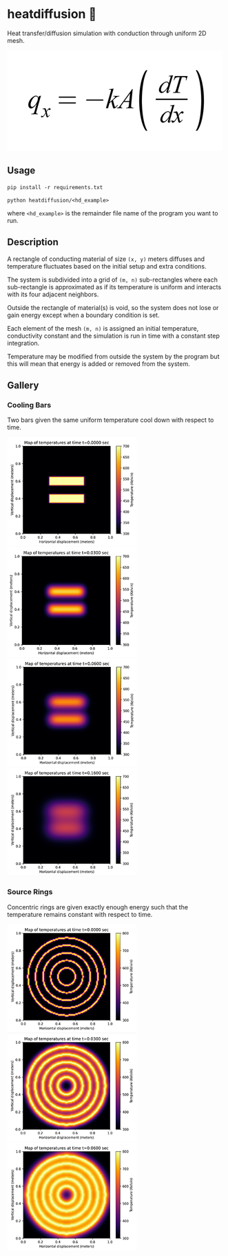 # heatdiffusion 🥵

Heat transfer/diffusion simulation with conduction through uniform 2D mesh.

![Fourier's Law](gallery/equation.png)

## Usage

```
pip install -r requirements.txt
```
```
python heatdiffusion/<hd_example>
```
where `<hd_example>` is the remainder file name of the program you want to run.

## Description

A rectangle of conducting material of size `(x, y)` meters diffuses and temperature fluctuates based on the initial setup and extra conditions.

The system is subdivided into a grid of `(m, n)` sub-rectangles where each sub-rectangle is approximated as if its temperature is uniform and interacts with its four adjacent neighbors.

Outside the rectangle of material(s) is void, so the system does not lose or gain energy except when a boundary condition is set.

Each element of the mesh `(m, n)` is assigned an initial temperature, conductivity constant and the simulation is run in time with a constant step integration.

Temperature may be modified from outside the system by the program but this will mean that energy is added or removed from the system.

## Gallery

### Cooling Bars

Two bars given the same uniform temperature cool down with respect to time.

![Cooling Bars 1](gallery/cooling_bars/1.png)
![Cooling Bars 2](gallery/cooling_bars/2.png)
![Cooling Bars 3](gallery/cooling_bars/3.png)
![Cooling Bars 4](gallery/cooling_bars/4.png)

### Source Rings

Concentric rings are given exactly enough energy such that the temperature remains constant with respect to time.

![Source Rings Inside 1](gallery/source_rings_inside/1.png)
![Source Rings Inside 2](gallery/source_rings_inside/2.png)
![Source Rings Inside 3](gallery/source_rings_inside/3.png)

